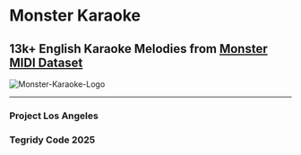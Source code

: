 # Monster Karaoke
## 13k+ English Karaoke Melodies from [Monster MIDI Dataset](https://github.com/asigalov61/Monster-MIDI-Dataset)

![Monster-Karaoke-Logo](https://github.com/user-attachments/assets/69008f1c-fe9c-41c2-8087-ce6860865c97)

***

### Project Los Angeles
### Tegridy Code 2025

